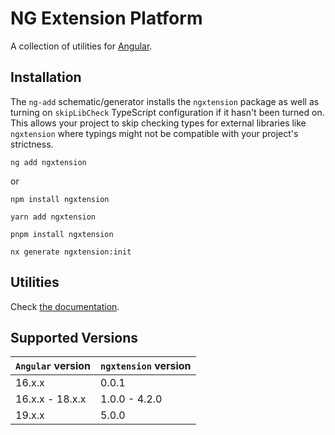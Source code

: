 # NG Extension Platform

A collection of utilities for [Angular](https://angular.dev).

## Installation

The `ng-add` schematic/generator installs the `ngxtension` package as well as turning on `skipLibCheck` TypeScript configuration if it hasn't been turned on.
This allows your project to skip checking types for external libraries like `ngxtension` where typings might not be compatible with your project's strictness.

```shell
ng add ngxtension
```

or

```shell
npm install ngxtension
```

```shell
yarn add ngxtension
```

```shell
pnpm install ngxtension
```

```shell
nx generate ngxtension:init
```

## Utilities

<!-- UTILITIES:START -->

Check [the documentation](https://ngxtension.netlify.app/).

<!-- UTILITIES:END -->

## Supported Versions

| `Angular` version | `ngxtension` version |
|-------------------|----------------------|
| 16.x.x            | 0.0.1                |
| 16.x.x - 18.x.x   | 1.0.0 - 4.2.0        |
| 19.x.x            | 5.0.0                |
